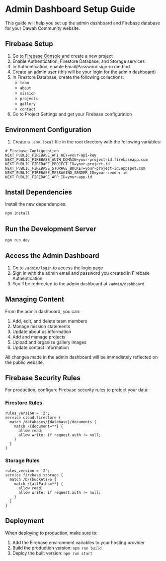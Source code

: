 # Admin Dashboard Setup Guide

This guide will help you set up the admin dashboard and Firebase database for your Dawah Community website.

## Firebase Setup

1. Go to [Firebase Console](https://console.firebase.google.com/) and create a new project
2. Enable Authentication, Firestore Database, and Storage services
3. In Authentication, enable Email/Password sign-in method
4. Create an admin user (this will be your login for the admin dashboard)
5. In Firestore Database, create the following collections:
   - `team`
   - `about`
   - `mission`
   - `projects`
   - `gallery`
   - `contact`
6. Go to Project Settings and get your Firebase configuration

## Environment Configuration

1. Create a `.env.local` file in the root directory with the following variables:

```
# Firebase Configuration
NEXT_PUBLIC_FIREBASE_API_KEY=your-api-key
NEXT_PUBLIC_FIREBASE_AUTH_DOMAIN=your-project-id.firebaseapp.com
NEXT_PUBLIC_FIREBASE_PROJECT_ID=your-project-id
NEXT_PUBLIC_FIREBASE_STORAGE_BUCKET=your-project-id.appspot.com
NEXT_PUBLIC_FIREBASE_MESSAGING_SENDER_ID=your-sender-id
NEXT_PUBLIC_FIREBASE_APP_ID=your-app-id
```

## Install Dependencies

Install the new dependencies:

```bash
npm install
```

## Run the Development Server

```bash
npm run dev
```

## Access the Admin Dashboard

1. Go to `/admin/login` to access the login page
2. Sign in with the admin email and password you created in Firebase Authentication
3. You'll be redirected to the admin dashboard at `/admin/dashboard`

## Managing Content

From the admin dashboard, you can:

1. Add, edit, and delete team members
2. Manage mission statements
3. Update about us information
4. Add and manage projects
5. Upload and organize gallery images
6. Update contact information

All changes made in the admin dashboard will be immediately reflected on the public website.

## Firebase Security Rules

For production, configure Firebase security rules to protect your data:

### Firestore Rules
```
rules_version = '2';
service cloud.firestore {
  match /databases/{database}/documents {
    match /{document=**} {
      allow read;
      allow write: if request.auth != null;
    }
  }
}
```

### Storage Rules
```
rules_version = '2';
service firebase.storage {
  match /b/{bucket}/o {
    match /{allPaths=**} {
      allow read;
      allow write: if request.auth != null;
    }
  }
}
```

## Deployment

When deploying to production, make sure to:

1. Add the Firebase environment variables to your hosting provider
2. Build the production version: `npm run build`
3. Deploy the built version: `npm run start` 